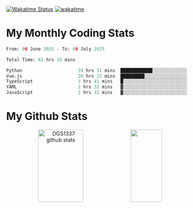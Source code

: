 [![Wakatime Status](https://github.com/noopurphalak/noopurphalak/workflows/wakatime-status-update/badge.svg)](https://github.com/noopurphalak/noopurphalak/actions/workflows/main.yml)
[![wakatime](https://wakatime.com/badge/user/80ace140-ef40-4fdd-b8ed-f3be3d2e1aea.svg)](https://wakatime.com/@80ace140-ef40-4fdd-b8ed-f3be3d2e1aea)

# My Monthly Coding Stats

<!--START_SECTION:waka-->

```python
From: 06 June 2025 - To: 06 July 2025

Total Time: 82 hrs 35 mins

Python                     39 hrs 31 mins  ████████████░░░░░░░░░░░░░   47.55 %
Vue.js                     30 hrs 23 mins  █████████░░░░░░░░░░░░░░░░   36.55 %
TypeScript                 3 hrs 41 mins   █░░░░░░░░░░░░░░░░░░░░░░░░   04.45 %
YAML                       2 hrs 32 mins   ▓░░░░░░░░░░░░░░░░░░░░░░░░   03.06 %
JavaScript                 2 hrs 32 mins   ▓░░░░░░░░░░░░░░░░░░░░░░░░   03.05 %
```

<!--END_SECTION:waka-->

# My Github Stats
<div style="text-align: center;">
  <img width="49%" height="195px" src="https://github-readme-stats-sigma-five.vercel.app/api?username=noopurphalak&show_icons=true&count_private=true&hide_border=true&title_color=00FFFF&icon_color=00FFFF&text_color=00FFFF&bg_color=0d1117" alt="DGS1337 github stats" />
  <img width="41%" height="195px" src="https://github-readme-stats-sigma-five.vercel.app/api/top-langs/?username=noopurphalak&layout=compact&hide_border=true&title_color=00FFFF&text_color=00FFFF&bg_color=0d1117" />
</div>
